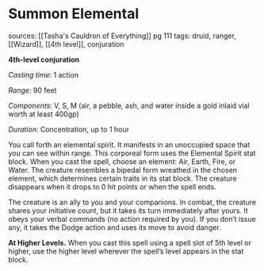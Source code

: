 # Summon Elemental
sources: [[Tasha's Cauldron of Everything]] pg 111
tags: druid, ranger, [[Wizard]], [[4th level]], conjuration

**4th-level conjuration**

*Casting time*: 1 action

*Range*: 90 feet

*Components*: V, S, M (air, a pebble, ash, and water inside a gold inlaid vial worth at least 400gp)

*Duration*: Concentration, up to 1 hour

You call forth an elemental spirit. It manifests in an unoccupied space that you can see within range. This corporeal form uses the Elemental Spirit stat block. When you cast the spell, choose an element: Air, Earth, Fire, or Water. The creature resembles a bipedal form wreathed in the chosen element, which determines certain traits in its stat block. The creature disappears when it drops to 0 hit points or when the spell ends.

The creature is an ally to you and your companions. In combat, the creature shares your initiative count, but it takes its turn immediately after yours. It obeys your verbal commands (no action required by you). If you don’t issue any, it takes the Dodge action and uses its move to avoid danger.

**At Higher Levels.** When you cast this spell using a spell slot of 5th level or higher, use the higher level wherever the spell’s level appears in the stat block.
